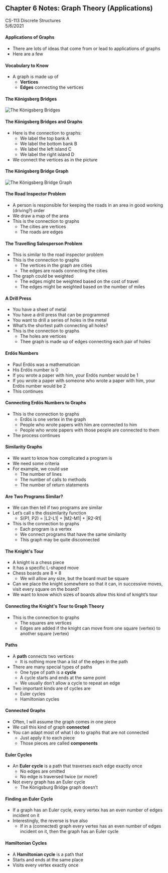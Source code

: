 ## Chapter 6 Notes: Graph Theory (Applications)
CS-113 Discrete Structures  
5/6/2021  

#### Applications of Graphs
- There are lots of ideas that come from or lead to applications of graphs
- Here are a few

#### Vocabulary to Know
- A graph is made up of
  - **Vertices**
  - **Edges** connecting the vertices

#### The Königsberg Bridges
![The Königsberg Bridges](https://user-images.githubusercontent.com/47701395/118919667-d081f280-b8e9-11eb-89af-8cda0a584dee.png)

#### The Königsberg Bridges and Graphs
- Here is the connection to graphs:  
  - We label the top bank A
  - We label the bottom bank B
  - We label the left island C
  - We label the right island D
- We connect the vertices as in the picture

#### The Königsberg Bridge Graph
![The Königsberg Bridge Graph](https://user-images.githubusercontent.com/47701395/118919743-f4453880-b8e9-11eb-81de-4fa06b8e2bc5.png)

#### The Road Inspector Problem
- A person is responsible for keeping the roads in an area in good working (driving?) order
- We draw a map of the area
- This is the connection to graphs
  - The cities are vertices
  - The roads are edges

#### The Travelling Salesperson Problem
- This is similar to the road inspector problem
- This is the connection to graphs
  - The vertices in the graph are cities
  - The edges are roads connecting the cities
- The graph could be weighted
  - The edges might be weighted based on the cost of travel
  - The edges might be weighted based on the number of miles

#### A Drill Press
- You have a sheet of metal
- You have a drill press that can be programmed
- You want to drill a series of holes in the metal
- What’s the shortest path connecting all holes?
- This is the connection to graphs
  - The holes are vertices
  - Thee graph is made up of edges connecting each pair of holes

#### Erdös Numbers
- Paul Erdös was a mathematician
- His Erdös number is 0
- If you wrote a paper with him, your Erdös number would be 1
- If you wrote a paper with someone who wrote a paper with him, your Erdös number would be 2
- This continues

#### Connecting Erdös Numbers to Graphs
- This is the connection to graphs
  - Erdös is one vertex in the graph
  - People who wrote papers with him are connected to him
  - People who wrote papers with those people are connected to them
- The process continues

#### Similarity Graphs
- We want to know how complicated a program is
- We need some criteria
- For example, we could use
  - The number of lines
  - The number of calls to methods
  - The number of return statements

#### Are Two Programs Similar?
- We can then tell if two programs are similar
- Let’s call s the dissimilarity function
  - S(P1, P2) = |L2-L1| + |M2-M1| + |R2-R1|
- This is the connection to graphs
  - Each program is a vertex
  - We connect programs that have the same similarity
  - This graph may be quite disconnected

#### The Knight's Tour
- A knight is a chess piece
- It has a specific L-shaped move
- Chess boards are 8 × 8
  - We will allow any size, but the board must be square
- Can we place the knight somewhere so that it can, in successive moves, visit every square on the board?
- We want to know which sizes of boards allow this kind of knight’s tour

#### Connecting the Knight's Tour to Graph Theory
- This is the connection to graphs
  - The squares are vertices
  - Edges are added if the knight can move from one square (vertex) to another square (vertex)

#### Paths
- A **path** connects two vertices
  - It is nothing more than a list of the edges in the path
- There are many special types of paths
  - One type of path is a **cycle**
  - A cycle starts and ends at the same point
  - We usually don’t allow a cycle to repeat an edge
- Two important kinds are of cycles are
  - Euler cycles
  - Hamiltonian cycles

#### Connected Graphs
- Often, I will assume the graph comes in one piece
- We call this kind of graph **connected**
- You can adapt most of what I do to graphs that are not connected
  - Just apply it to each piece
  - Those pieces are called **components**

#### Euler Cycles
- An **Euler cycle** is a path that traverses each edge exactly once
  - No edges are omitted
  - No edge is traversed twice (or more!)
- Not every graph has an Euler cycle
  - The Königsburg Bridge graph doesn’t

#### Finding an Euler Cycle
- If a graph has an Euler cycle, every vertex has an even number of edges incident on it
- Interestingly, the reverse is true also
  - If in a (connected) graph every vertex has an even number of edges incident on it, then the graph has an Euler cycle

#### Hamiltonian Cycles
- A **Hamiltonian cycle** is a path that
- Starts and ends at the same place
- Visits every vertex exactly once
